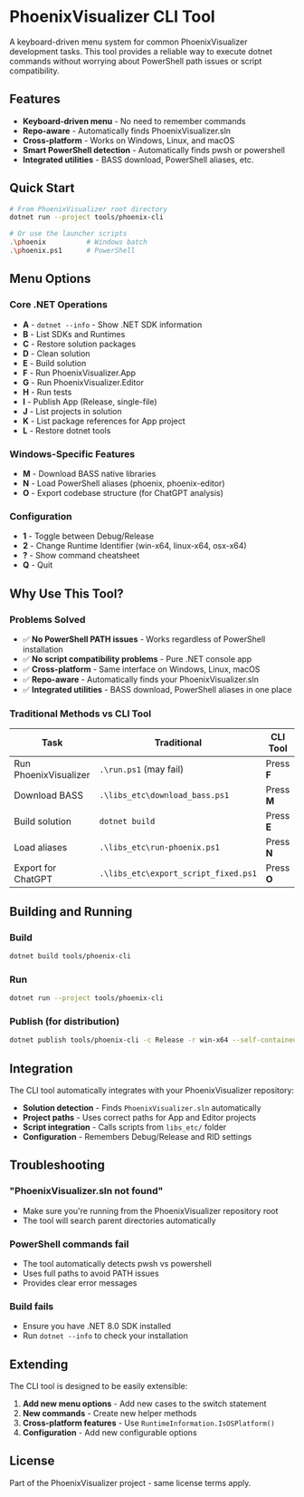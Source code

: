 # PhoenixVisualizer CLI Tool

A keyboard-driven menu system for common PhoenixVisualizer development tasks. This tool provides a reliable way to execute dotnet commands without worrying about PowerShell path issues or script compatibility.

## Features

- **Keyboard-driven menu** - No need to remember commands
- **Repo-aware** - Automatically finds PhoenixVisualizer.sln
- **Cross-platform** - Works on Windows, Linux, and macOS
- **Smart PowerShell detection** - Automatically finds pwsh or powershell
- **Integrated utilities** - BASS download, PowerShell aliases, etc.

## Quick Start

```bash
# From PhoenixVisualizer root directory
dotnet run --project tools/phoenix-cli

# Or use the launcher scripts
.\phoenix          # Windows batch
.\phoenix.ps1      # PowerShell
```

## Menu Options

### Core .NET Operations
- **A** - `dotnet --info` - Show .NET SDK information
- **B** - List SDKs and Runtimes
- **C** - Restore solution packages
- **D** - Clean solution
- **E** - Build solution
- **F** - Run PhoenixVisualizer.App
- **G** - Run PhoenixVisualizer.Editor
- **H** - Run tests
- **I** - Publish App (Release, single-file)
- **J** - List projects in solution
- **K** - List package references for App project
- **L** - Restore dotnet tools

### Windows-Specific Features
- **M** - Download BASS native libraries
- **N** - Load PowerShell aliases (phoenix, phoenix-editor)
- **O** - Export codebase structure (for ChatGPT analysis)

### Configuration
- **1** - Toggle between Debug/Release
- **2** - Change Runtime Identifier (win-x64, linux-x64, osx-x64)
- **?** - Show command cheatsheet
- **Q** - Quit

## Why Use This Tool?

### Problems Solved
- ✅ **No PowerShell PATH issues** - Works regardless of PowerShell installation
- ✅ **No script compatibility problems** - Pure .NET console app
- ✅ **Cross-platform** - Same interface on Windows, Linux, macOS
- ✅ **Repo-aware** - Automatically finds your PhoenixVisualizer.sln
- ✅ **Integrated utilities** - BASS download, PowerShell aliases in one place

### Traditional Methods vs CLI Tool
| Task | Traditional | CLI Tool |
|------|-------------|----------|
| Run PhoenixVisualizer | `.\run.ps1` (may fail) | Press **F** |
| Download BASS | `.\libs_etc\download_bass.ps1` | Press **M** |
| Build solution | `dotnet build` | Press **E** |
| Load aliases | `.\libs_etc\run-phoenix.ps1` | Press **N** |
| Export for ChatGPT | `.\libs_etc\export_script_fixed.ps1` | Press **O** |

## Building and Running

### Build
```bash
dotnet build tools/phoenix-cli
```

### Run
```bash
dotnet run --project tools/phoenix-cli
```

### Publish (for distribution)
```bash
dotnet publish tools/phoenix-cli -c Release -r win-x64 --self-contained false
```

## Integration

The CLI tool automatically integrates with your PhoenixVisualizer repository:

- **Solution detection** - Finds `PhoenixVisualizer.sln` automatically
- **Project paths** - Uses correct paths for App and Editor projects
- **Script integration** - Calls scripts from `libs_etc/` folder
- **Configuration** - Remembers Debug/Release and RID settings

## Troubleshooting

### "PhoenixVisualizer.sln not found"
- Make sure you're running from the PhoenixVisualizer repository root
- The tool will search parent directories automatically

### PowerShell commands fail
- The tool automatically detects pwsh vs powershell
- Uses full paths to avoid PATH issues
- Provides clear error messages

### Build fails
- Ensure you have .NET 8.0 SDK installed
- Run `dotnet --info` to check your installation

## Extending

The CLI tool is designed to be easily extensible:

1. **Add new menu options** - Add new cases to the switch statement
2. **New commands** - Create new helper methods
3. **Cross-platform features** - Use `RuntimeInformation.IsOSPlatform()`
4. **Configuration** - Add new configurable options

## License

Part of the PhoenixVisualizer project - same license terms apply.
